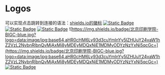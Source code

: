 # Logos
可以实现点击跳转到连接的语法：[shields.io的徽标](跳转的网址)
[![Static Badge](https://img.shields.io/badge/%E4%BD%9C%E8%80%85-%E6%98%9F%E8%AE%B0-green?logo=github&link=https%3A%2F%2Fgithub.com%2Fstarnotes-xj)](https://github.com/starnotes-xj)
[![Static Badge](https://img.shields.io/badge/%E4%BD%9C%E8%80%85%E9%82%AE%E7%AE%B1-starnotes%40qq.com-green?logo=github)](https://github.com/starnotes-xj)
[![Static Badge](https://img.shields.io/badge/Selenium-version%3A4.30.0-green?logo=selenium)](https://mvnrepository.com/artifact/org.seleniumhq.selenium/selenium-java)
![https://img.shields.io/badge/北京印刷学院-BIGC-blue.jpg?logo=data:image/jpg;base64,aHR0cHM6Ly93d3cuYmlnYy5lZHUuY24vaW1hZ2VzL2NvbnRlbnQvMjAxMi8yMDEyMDQxNjE1MDMyODYzNzYxNi5qcGc=](https://img.shields.io/badge/北京印刷学院-BIGC-blue.jpg?logo=data:image/jpg;base64,aHR0cHM6Ly93d3cuYmlnYy5lZHUuY24vaW1hZ2VzL2NvbnRlbnQvMjAxMi8yMDEyMDQxNjE1MDMyODYzNzYxNi5qcGc=)
[![Static Badge](https://img.shields.io/badge/北京印刷学院-BIGC-blue.jpg?logo=data:image/jpg;base64,aHR0cHM6Ly93d3cuYmlnYy5lZHUuY24vaW1hZ2VzL2NvbnRlbnQvMjAxMi8yMDEyMDQxNjE1MDMyODYzNzYxNi5qcGc=)](https://www.bigc.edu.cn/)
